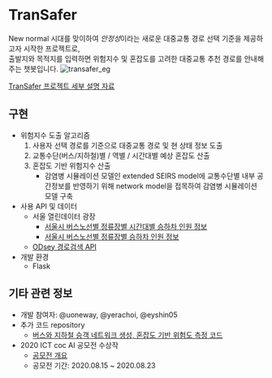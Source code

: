 # TranSafer

New normal 시대를 맞이하여 *안정성*이라는 새로운 대중교통 경로 선택 기준을 제공하고자 시작한 프로젝트로,  
출발지와 목적지를 입력하면 위험지수 및 혼잡도를 고려한 대중교통 추천 경로를 안내해주는 챗봇입니다.
![transafer_eg](https://drive.google.com/uc?id=1tS-FDkgEp3Vypa4tTBMOMMLEyqs_oBN9)

[TranSafer 프로젝트 세부 설명 자료](https://www.slideshare.net/hangilkim75/transafer-entrophy) 

## 구현

- 위험지수 도출 알고리즘
    1. 사용자 선택 경로를 기준으로 대중교통 경로 및 현 상태 정보 도출
    2. 교통수단(버스/지하철)별 / 역별 / 시간대별 예상 혼잡도 산출
    3. 혼잡도 기반 위험지수 산출
        - 감염병 시뮬레이션 모델인 extended SEIRS model에 교통수단별 내부 공간정보를 반영하기 위해 network model을 접목하여 감염병 시뮬레이션 모델 구축
- 사용 API 및 데이터
    - 서울 열린데이터 광장
        - [서울시 버스노선별 정류장별 시간대별 승하차 인원 정보](http://data.seoul.go.kr/dataList/OA-12913/S/1/datasetView.do)
        - [서울시 버스노선별 정류장별 승하차 인원 정보](http://data.seoul.go.kr/dataList/OA-12912/S/1/datasetView.do)
    - [ODsey 경로검색 API](https://lab.odsay.com/introduce/intro)
- 개발 환경
    - Flask

## 기타 관련 정보

- 개발 참여자: @uoneway, @yerachoi, @eyshin05
- 추가 코드 repository
    - [버스와 지하철 승객 네트워크 생성, 혼잡도 기반 위험도 측정 코드](https://github.com/yerachoi/2020ICTcoc/tree/master/notebooks)
- 2020 ICT coc AI 공모전 수상작
    - [공모전 개요](http://ictcoc.kr/01_ict/ict06_view.asp?idx=262)
    - 공모전 기간: 2020.08.15 ~ 2020.08.23

